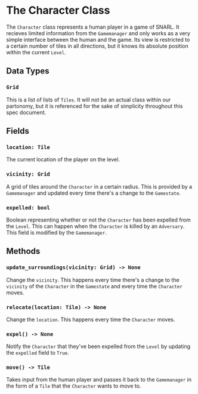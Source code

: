 # The Character Class

The `Character` class represents a human player in a game of SNARL. It recieves limited information from the `Gamemanager` and only works as a very simple interface between the human and the game. Its view is restricted to a certain number of tiles in all directions, but it knows its absolute position within the current `Level`.

## Data Types
### `Grid`
This is a list of lists of `Tiles`. It will not be an actual class within our partonomy, but it is referenced for the sake of simplicity throughout this spec document.

## Fields

### `location: Tile`
The current location of the player on the level.

### `vicinity: Grid`
A grid of tiles around the `Character` in a certain radius. This is provided by a `Gamemanager` and updated every time there's a change to the `Gamestate`.

### `expelled: bool`
Boolean representing whether or not the `Character` has been expelled from the `Level`. This can happen when the `Character` is killed by an `Adversary`. This field is modified by the `Gamemanager`.

## Methods

### `update_surroundings(vicinity: Grid) -> None`
Change the `vicinity`. This happens every time there's a change to the `vicinity` of the `Character` in the `Gamestate` and every time the `Character` moves.

### `relocate(location: Tile) -> None`
Change the `location`. This happens every time the `Character` moves.

### `expel() -> None`
Notify the `Character` that they've been expelled from the `Level` by updating the `expelled` field to `True`.

### `move() -> Tile`
Takes input from the human player and passes it back to the `Gamemanager` in the form of a `Tile` that the `Character` wants to move to.